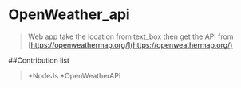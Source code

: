 # OpenWeather_api

>Web app take the location from text_box then get the API from [https://openweathermap.org/](https://openweathermap.org/)

##Contribution list
>*NodeJs
>*OpenWeatherAPI
